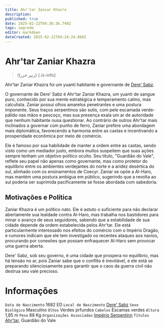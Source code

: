 ```yaml
---
title: Ahr'tar Zaniar Khazra
description: 
published: true
date: 2025-02-22T04:36:36.740Z
tags: segredo
editor: markdown
dateCreated: 2025-02-22T04:24:24.868Z
---
```


# Ahr'tar Zaniar Khazra
> (زنير خزرا)
{.is-info}

Ahr'tar Zaniar Khazra foi um yuanti habitante e governante de [Dere' Sabz](/lugares/plano-material/drafeon/sudeste-de-drafeon/dere-sabz).

O governante de Dere' Sabz é Ahr'tar Zaniar Khazra, um yuanti de sangue puro, conhecido por sua mente estratégica e temperamento calmo, mas calculista. Zaniar possui olhos amarelos penetrantes e uma postura imponente. Seus traços serpentinos são sutis, com pele escamada verde-pálido nas mãos e pescoço, mas sua presença exala um ar de autoridade que nenhum habitante ousa questionar. Ao contrário de outros Ahr'tar mais inclinados a governar com punho de ferro, Zaniar prefere uma abordagem mais diplomática, favorecendo a harmonia entre as castas e incentivando a prosperidade econômica por meio de comércio.

Ele é famoso por sua habilidade de manter a ordem entre as castas, sendo visto como um mediador justo, embora muitos suspeitem que suas ações sempre tenham um objetivo político oculto. Seu título, "Guardião do Vale", reflete seu papel não apenas como governante, mas como protetor do equilíbrio entre os ambientes verdejantes do norte e a aridez desértica do sul, alinhado com os ensinamentos de Coecyr. Zaniar se opõe a Al-Haro, mas mantém uma postura ambígua em público, sugerindo que a revolta ao sul poderia ser suprimida pacificamente se fosse abordada com sabedoria.

## Motivações e Política

Zaniar Khazra é um político nato. Ele é astuto o suficiente para não declarar abertamente sua lealdade contra Al-Haro, mas trabalha nos bastidores para minar o avanço de seus seguidores, sabendo que a estabilidade de sua cidade depende da ordem estabelecida pelos Ahr'tar. Ele está particularmente interessado nos efeitos do comércio com o Império Dragão, e rumores indicam que ele tem investigado os recentes ataques aos navios, procurando por conexões que possam enfraquecer Al-Haro sem provocar uma guerra aberta.

Dere' Sabz, sob seu governo, é uma cidade que prospera no equilíbrio, mas há tensão no ar, pois Zaniar sabe que o conflito é inevitável, e ele está se preparando silenciosamente para garantir que o caos da guerra civil não destrua seu vale precioso.

# Informações
`Data de Nascimento` 1682 ED
`Local de Nascimento` [Dere' Sabz](/lugares/plano-material/drafeon/sudeste-de-drafeon/dere-sabz)
`Sexo Biológico` Masculino
`Olhos` Verdes prfundos
`Cabelos` Escamas verdes
`Altura` 1,85 m
`Peso` 88 Kg
`Organizações Associadas` [Império Serpentinn](/faccoes/nacoes/imperio-serpentinn)
`Títulos` [Ahr'tar](/rankings-e-titulos/imperio-serpentinn/ahrtar), Guardião do Vale